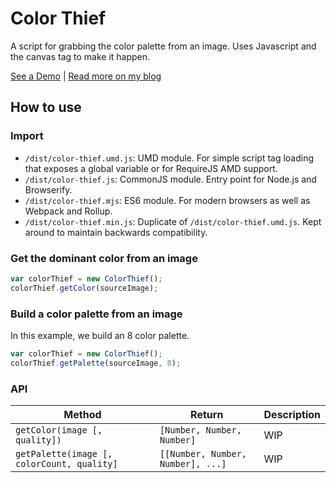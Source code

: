 # Color Thief

A script for grabbing the color palette from an image. Uses Javascript and the canvas tag to make it happen.

[See a Demo](http://lokeshdhakar.com/projects/color-thief) | [Read more on my blog](http://lokeshdhakar.com/color-thief)

## How to use

### Import

- `/dist/color-thief.umd.js`: UMD module. For simple script tag loading that exposes a global variable or for RequireJS AMD support.
- `/dist/color-thief.js`: CommonJS module. Entry point for Node.js and Browserify.
- `/dist/color-thief.mjs`: ES6 module. For modern browsers as well as Webpack and Rollup.
- `/dist/color-thief.min.js`: Duplicate of `/dist/color-thief.umd.js`. Kept around to maintain backwards compatibility.

### Get the dominant color from an image

```js
var colorThief = new ColorThief();
colorThief.getColor(sourceImage);
```

### Build a color palette from an image

In this example, we build an 8 color palette.

```js
var colorThief = new ColorThief();
colorThief.getPalette(sourceImage, 8);
```

### API


| Method | Return | Description |
| --- | --- | --- |
| `getColor(image [, quality])` | `[Number, Number, Number]` | WIP |
| `getPalette(image [, colorCount, quality]` | `[[Number, Number, Number], ...]` | WIP |
